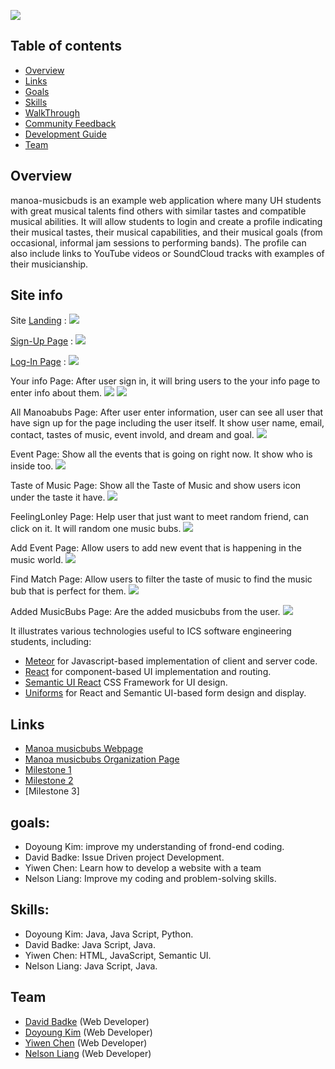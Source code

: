 ![](images/music.jpg)


## Table of contents

* [Overview](#Overview)
* [Links](#links)
* [Goals](#goals)
* [Skills](#skills)
* [WalkThrough](#WalkThrough)
* [Community Feedback](#Community-feedback)
* [Development Guide](#development-Guide)
* [Team](#Team)


## Overview

manoa-musicbuds is an example web application where many UH students with great musical talents find others with similar tastes and compatible musical abilities. It will allow students to login and create a profile indicating their musical tastes, their musical capabilities, and their musical goals (from occasional, informal jam sessions to performing bands). The profile can also include links to YouTube videos or SoundCloud tracks with examples of their musicianship. 

## Site info
Site [Landing](http://musicbubs.meteorapp.com/#/) : 
![](images/LandingPage.png)

[Sign-Up Page](http://musicbubs.meteorapp.com/#/signup) :
![](images/up.png)

[Log-In Page](http://musicbubs.meteorapp.com/#/signin) :
![](images/in.png)

Your info Page: After user sign in, it will bring users to the your info page to enter info about them.
![](images/yourinfo.png)
![](images/filledinfo.png)

All Manoabubs Page: After user enter information, user can see all user that have sign up for the page including the user itself.
It show user name, email, contact, tastes of music, event invold, and dream and goal.
![](images/allusers.png)

Event Page: Show all the events that is going on right now.
It show who is inside too.
![](images/events.png)

Taste of Music Page: Show all the Taste of Music and show users icon under the taste it have.
![](images/taste.png)

FeelingLonley Page: Help user that just want to meet random friend, can click on it. It will random one music bubs.
![](images/random.png)

Add Event Page: Allow users to add new event that is happening in the music world.
![](images/addevents.png)

Find Match Page: Allow users to filter the taste of music to find the music bub that is perfect for them.
![](images/find.png)

Added MusicBubs Page: Are the added musicbubs from the user.
![](images/addbro.png)

It illustrates various technologies useful to ICS software engineering students, including:

* [Meteor](https://www.meteor.com/) for Javascript-based implementation of client and server code.
* [React](https://reactjs.org/) for component-based UI implementation and routing.
* [Semantic UI React](https://react.semantic-ui.com/) CSS Framework for UI design.
* [Uniforms](https://uniforms.tools/) for React and Semantic UI-based form design and display.

## Links

* [Manoa musicbubs Webpage](https://manoa-musicbubs.github.io/)
* [Manoa musicbubs Organization Page](https://github.com/manoa-musicbubs)
* [Milestone 1](https://github.com/manoa-musicbubs/manoa-musicbuds-source/projects/1)
* [Milestone 2](https://github.com/manoa-musicbubs/manoa-musicbuds-source/projects/3#column-8772765)
* [Milestone 3]

## goals:

* Doyoung Kim: improve my understanding of frond-end coding.
* David Badke: Issue Driven project Development.
* Yiwen Chen: Learn how to develop a website with a team
* Nelson Liang: Improve my coding and problem-solving skills.

## Skills:
* Doyoung Kim: Java, Java Script, Python.
* David Badke: Java Script, Java.
* Yiwen Chen: HTML, JavaScript, Semantic UI.
* Nelson Liang: Java Script, Java.


## Team

* [David Badke](https://github.com/davidrb) (Web Developer)
* [Doyoung Kim](https://github.com/doyounghi) (Web Developer)
* [Yiwen Chen](https://github.com/yiwenc22) (Web Developer)
* [Nelson Liang](https://github.com/Nelson-Liang) (Web Developer)
